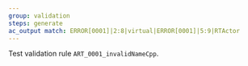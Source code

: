 ```yaml
---
group: validation
steps: generate
ac_output match: ERROR[0001]|2:8|virtual|ERROR[0001]|5:9|RTActor
---
```

Test validation rule `ART_0001_invalidNameCpp`.